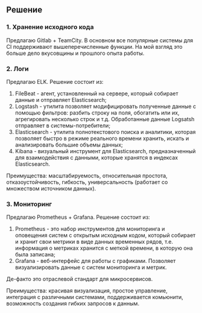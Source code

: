 ## Решение
### 1. Хранение исходного кода
Предлагаю Gitlab + TeamCity.
В основном все популярные системы для CI поддерживают вышеперечисленные функции. 
На мой взгляд это больше дело вкусовщины и прошлого опыта работы.

### 2. Логи
Предлагаю ELK.
Решение состоит из:
1. FileBeat - агент, установленный на сервере, который собирает данные и отправляет Elasticsearch;
2. Logstash - утилита позволяет модифицировать полученные данные с помощью фильтров: разбить строку на поля, обогатить или их, агрегировать несколько строк и т.д. Обработанные данные Logsatsh отправляет в системы-потребители;
3. Elasticsearch - утилита полнотекстового поиска и аналитики, которая позволяет быстро в режиме реального времени хранить, искать и анализировать большие объемы данных;
4. Kibana - визуальный инструмент для Elasticsearch, предназначенный для взаимодействия с данными, которые хранятся в индексах Elasticsearch.

Преимущества: масштабируемость, относительная простота, отказоустойчивость, гибкость, универсальность (работает со множеством источником данных).

### 3. Мониторинг
Предлагаю Prometheus + Grafana.
Решение состоит из:
1. Prometheus - это набор инструментов для мониторинга и оповещения систем с открытым исходным кодом, который собирает и хранит свои метрики в виде данных временных рядов, т.е. информация о метриках хранится с меткой времени, в которую она была записана;
2. Grafana - веб-интерфейс для работы с графиками. Позволяет визуализировать данные с систем мониторинга и метрик.

Де-факто это отраслевой стандарт для микросервисов.

Преимущества: красивая визуализация, простое управление, интеграция с различными системами, поддерживается комьюнити, возможность создания гибких запросов к данным.
